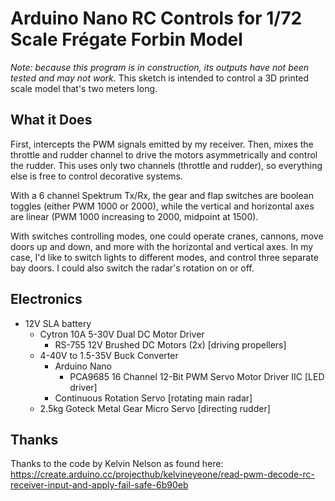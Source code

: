 # Arduino Nano RC Controls for 1/72 Scale Frégate Forbin Model
*Note: because this program is in construction, its outputs have not been tested and may not work.*
This sketch is intended to control a 3D printed scale model that's two meters long.

## What it Does
First, intercepts the PWM signals emitted by my receiver. Then, mixes the throttle and rudder channel to drive the motors asymmetrically and control the rudder. This uses only two channels (throttle and rudder), so everything else is free to control decorative systems.

With a 6 channel Spektrum Tx/Rx, the gear and flap switches are boolean toggles (either PWM 1000 or 2000), while the vertical and horizontal axes are linear (PWM 1000 increasing to 2000, midpoint at 1500).

With switches controlling modes, one could operate cranes, cannons, move doors up and down, and more with the horizontal and vertical axes. In my case, I'd like to switch lights to different modes, and control three separate bay doors. I could also switch the radar's rotation on or off.

## Electronics
- 12V SLA battery
   - Cytron 10A 5-30V Dual DC Motor Driver
      - RS-755 12V Brushed DC Motors (2x) [driving propellers]
   - 4-40V to 1.5-35V Buck Converter
      - Arduino Nano
         - PCA9685 16 Channel 12-Bit PWM Servo Motor Driver IIC [LED driver]
      - Continuous Rotation Servo [rotating main radar]
   - 2.5kg Goteck Metal Gear Micro Servo [directing rudder]

## Thanks
Thanks to the code by Kelvin Nelson as found here: https://create.arduino.cc/projecthub/kelvineyeone/read-pwm-decode-rc-receiver-input-and-apply-fail-safe-6b90eb